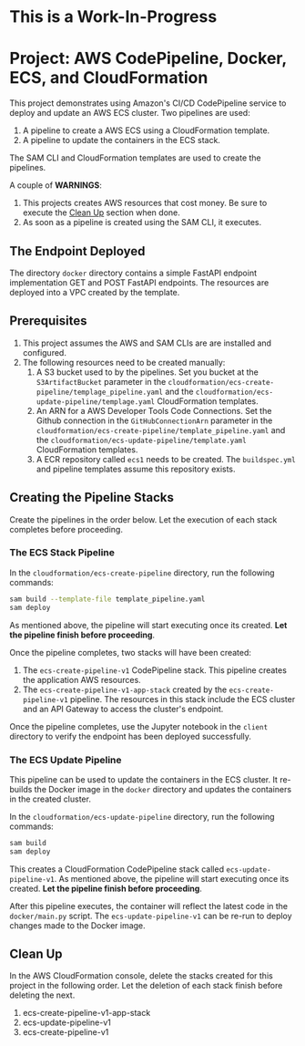 # This is a Work-In-Progress

# Project: AWS CodePipeline, Docker, ECS, and CloudFormation

This project demonstrates using Amazon's CI/CD CodePipeline service to deploy and update an AWS ECS cluster. Two pipelines are used:

1. A pipeline to create a AWS ECS using a CloudFormation template.
1. A pipeline to update the containers in the ECS stack.

The SAM CLI and CloudFormation templates are used to create the pipelines.

A couple of **WARNINGS**:

1. This projects creates AWS resources that cost money. Be sure to execute the [Clean Up](#Clean-Up) section when done.
1. As soon as a pipeline is created using the SAM CLI, it executes. 

## The Endpoint Deployed

The directory `docker` directory contains a simple FastAPI endpoint implementation GET and POST FastAPI endpoints. The resources are deployed into a VPC created by the template.   

## Prerequisites

1. This project assumes the AWS and SAM CLIs are are installed and configured. 
2. The following resources need to be created manually:
    1. A S3 bucket used to by the pipelines. Set you bucket at the `S3ArtifactBucket` parameter in the `cloudformation/ecs-create-pipeline/templage_pipeline.yaml` and the `cloudformation/ecs-update-pipeline/templage.yaml` CloudFormation templates.
    2. An ARN for a AWS Developer Tools Code Connections. Set the Github connection in the `GitHubConnectionArn` parameter in the `cloudformation/ecs-create-pipeline/template_pipeline.yaml` and the `cloudformation/ecs-update-pipeline/template.yaml` CloudFormation templates. 
    3. A ECR repository called `ecs1` needs to be created. The `buildspec.yml` and pipeline templates assume this repository exists.

## Creating the Pipeline Stacks

Create the pipelines in the order below. Let the execution of each stack completes before proceeding.

### The ECS Stack Pipeline

In the `cloudformation/ecs-create-pipeline` directory, run the following commands:

```bash
sam build --template-file template_pipeline.yaml
sam deploy
```

As mentioned above, the pipeline will start executing once its created. **Let the pipeline finish before proceeding**.

Once the pipeline completes, two stacks will have been created: 

1. The `ecs-create-pipeline-v1` CodePipeline stack. This pipeline creates the application AWS resources.
2. The `ecs-create-pipeline-v1-app-stack` created by the `ecs-create-pipeline-v1` pipeline. The resources in this stack include the ECS cluster and an API Gateway to access the cluster's endpoint. 

Once the pipeline completes, use the Jupyter notebook in the `client` directory to verify the endpoint has been deployed successfully.   

### The ECS Update Pipeline

This pipeline can be used to update the containers in the ECS cluster. It re-builds the Docker image in the `docker` directory and updates the containers in the created cluster. 

In the `cloudformation/ecs-update-pipeline` directory, run the following commands:

```bash
sam build 
sam deploy
```

This creates a CloudFormation CodePipeline stack called `ecs-update-pipeline-v1`. As mentioned above, the pipeline will start executing once its created. **Let the pipeline finish before proceeding**.

After this pipeline executes, the container will reflect the latest code in the `docker/main.py` script. The `ecs-update-pipeline-v1` can be re-run to deploy changes made to the Docker image.

## Clean Up 

In the AWS CloudFormation console, delete the stacks created for this project in the following order. Let the deletion of each stack finish before deleting the next.

1. ecs-create-pipeline-v1-app-stack
2. ecs-update-pipeline-v1
3. ecs-create-pipeline-v1

